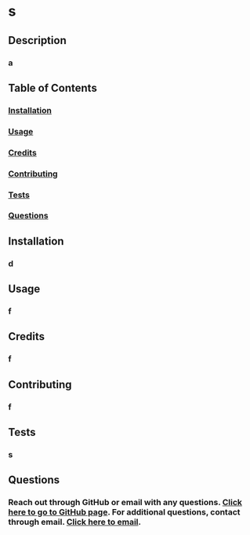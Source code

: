 # s 

  ## Description
  ### a
  
  ## Table of Contents 
  ### [Installation](#Installation)
  ### [Usage](#Usage)
  ### [Credits](#Credits) 
  ### [Contributing](#Contributing)
  ### [Tests](#Tests)
  ### [Questions](#Questions)

  ## Installation
  ### d

  ## Usage
  ### f

  ## Credits
  ### f
  
  ## Contributing
  ### f

  ## Tests
  ### s

  ## Questions 
  ### Reach out through GitHub or email with any questions. [Click here to go to GitHub page](https://github.com/s). For additional questions, contact through email. [Click here to email](mailto:d). 
